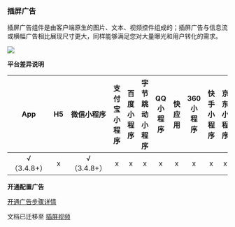 ### 插屏广告

插屏广告组件是由客户端原生的图片、文本、视频控件组成的；插屏广告与信息流或横幅广告相比展现尺寸更大，同样能够满足您对大量曝光和用户转化的需求。

![](https://web-assets.dcloud.net.cn/unidoc/zh/interstitial-ad.png)


**平台差异说明**

|App|H5|微信小程序|支付宝小程序|百度小程序|字节跳动小程序|QQ小程序|快应用|360小程序|快手小程序|京东小程序|
|:-:|:-:|:-:|:-:|:-:|:-:|:-:|:-:|:-:|:-:|:-:|
|√（3.4.8+）|x|√（3.4.8+）|x|x|x|x|x|x|x|x|


**开通配置广告**

[开通广告步骤详情](https://uniapp.dcloud.net.cn/uni-ad.html#start)


文档已迁移至 [插屏视频](https://uniapp.dcloud.net.cn/uni-ad/ad-interstitial.html)
